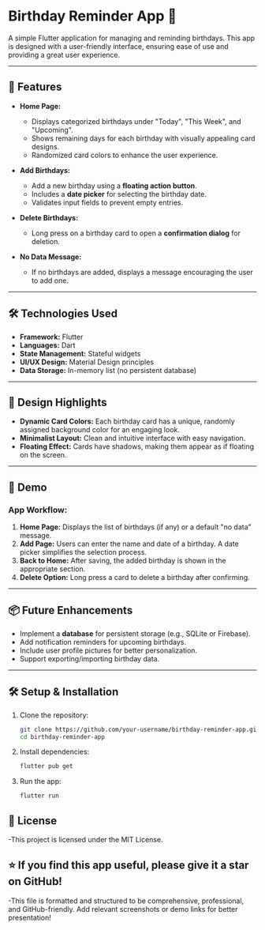 # Birthday Reminder App 🎂  

A simple Flutter application for managing and reminding birthdays. This app is designed with a user-friendly interface, ensuring ease of use and providing a great user experience.  

---

## 📱 Features  
- **Home Page:**  
  - Displays categorized birthdays under "Today", "This Week", and "Upcoming".  
  - Shows remaining days for each birthday with visually appealing card designs.  
  - Randomized card colors to enhance the user experience.  

- **Add Birthdays:**  
  - Add a new birthday using a **floating action button**.  
  - Includes a **date picker** for selecting the birthday date.  
  - Validates input fields to prevent empty entries.  

- **Delete Birthdays:**  
  - Long press on a birthday card to open a **confirmation dialog** for deletion.  

- **No Data Message:**  
  - If no birthdays are added, displays a message encouraging the user to add one.  

---

## 🛠️ Technologies Used  
- **Framework:** Flutter  
- **Languages:** Dart  
- **State Management:** Stateful widgets  
- **UI/UX Design:** Material Design principles  
- **Data Storage:** In-memory list (no persistent database)  

---

## 🎨 Design Highlights  
- **Dynamic Card Colors:** Each birthday card has a unique, randomly assigned background color for an engaging look.  
- **Minimalist Layout:** Clean and intuitive interface with easy navigation.  
- **Floating Effect:** Cards have shadows, making them appear as if floating on the screen.  

---

## 🎥 Demo  

### App Workflow:  
1. **Home Page:** Displays the list of birthdays (if any) or a default "no data" message.  
2. **Add Page:** Users can enter the name and date of a birthday. A date picker simplifies the selection process.  
3. **Back to Home:** After saving, the added birthday is shown in the appropriate section.  
4. **Delete Option:** Long press a card to delete a birthday after confirming.  

---

## 📦 Future Enhancements  
- Implement a **database** for persistent storage (e.g., SQLite or Firebase).  
- Add notification reminders for upcoming birthdays.  
- Include user profile pictures for better personalization.  
- Support exporting/importing birthday data.  

---

## 🛠️ Setup & Installation  

1. Clone the repository:  
   ```bash  
   git clone https://github.com/your-username/birthday-reminder-app.git  
   cd birthday-reminder-app
2. Install dependencies:
   ```bash  
   flutter pub get   
4. Run the app:
   ```bash  
   flutter run  
## 📜 License
  -This project is licensed under the MIT License.

## ⭐ If you find this app useful, please give it a star on GitHub!
  -This file is formatted and structured to be comprehensive, professional, and GitHub-friendly. Add relevant screenshots or demo links for better presentation!
 
   
